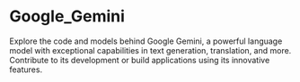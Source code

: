 # Google_Gemini
Explore the code and models behind Google Gemini, a powerful language model with exceptional capabilities in text generation, translation, and more. Contribute to its development or build applications using its innovative features.
